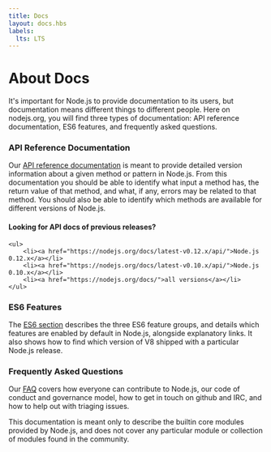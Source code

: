 ```yaml
---
title: Docs
layout: docs.hbs
labels:
  lts: LTS
---
```


# About Docs

It's important for Node.js to provide documentation to its users, but documentation means different things to different people. Here on nodejs.org, you will find three types of documentation: API reference documentation, ES6 features, and frequently asked questions.

### API Reference Documentation

Our [API reference documentation](/api/) is meant to provide detailed version information about a given method or pattern in Node.js. From this documentation you should be able to identify what input a method has, the return value of that method, and what, if any, errors may be related to that method. You should also be able to identify which methods are available for different versions of Node.js.

<div class="highlight-box">
    <h4>Looking for API docs of previous releases?</h4>

    <ul>
        <li><a href="https://nodejs.org/docs/latest-v0.12.x/api/">Node.js 0.12.x</a></li>
        <li><a href="https://nodejs.org/docs/latest-v0.10.x/api/">Node.js 0.10.x</a></li>
        <li><a href="https://nodejs.org/docs/">all versions</a></li>
    </ul>
</div>

### ES6 Features

The [ES6 section](/en/docs/es6/) describes the three ES6 feature groups, and details which features are enabled by default in Node.js, alongside explanatory links. It also shows how to find which version of V8 shipped with a particular Node.js release.

### Frequently Asked Questions

Our [FAQ](/en/docs/faq/) covers how everyone can contribute to Node.js, our code of conduct and governance model, how to get in touch on github and IRC, and how to help out with triaging issues.

This documentation is meant only to describe the builtin core modules provided by Node.js, and does not cover any particular module or collection of modules found in the community.
